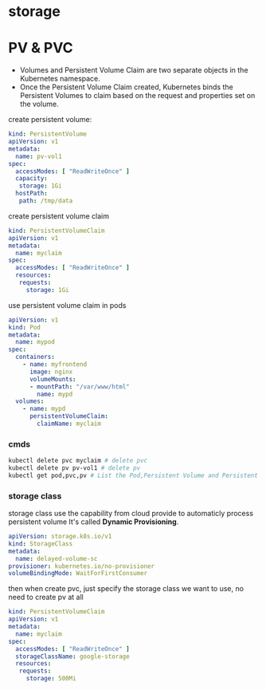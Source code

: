 # storage



# PV & PVC

- Volumes and Persistent Volume Claim are two separate objects in the Kubernetes namespace.
- Once the Persistent Volume Claim created, Kubernetes binds the Persistent Volumes to claim based on the request and properties set on the volume.

create persistent volume:

```yaml
kind: PersistentVolume
apiVersion: v1
metadata:
  name: pv-vol1
spec:
  accessModes: [ "ReadWriteOnce" ]
  capacity:
   storage: 1Gi
  hostPath:
   path: /tmp/data
```

create persistent volume claim

```yaml
kind: PersistentVolumeClaim
apiVersion: v1
metadata:
  name: myclaim
spec:
  accessModes: [ "ReadWriteOnce" ]
  resources:
   requests:
     storage: 1Gi
```



use persistent volume claim in pods

```yaml
apiVersion: v1
kind: Pod
metadata:
  name: mypod
spec:
  containers:
    - name: myfrontend
      image: nginx
      volumeMounts:
      - mountPath: "/var/www/html"
        name: mypd
  volumes:
    - name: mypd
      persistentVolumeClaim:
        claimName: myclaim
```

### cmds

```bash
kubectl delete pvc myclaim # delete pvc
kubectl delete pv pv-vol1 # delete pv
kubectl get pod,pvc,pv # List the Pod,Persistent Volume and Persistent Volume Claim

```





### storage class

storage class use the capability from cloud provide to automaticly process persistent volume It's called **Dynamic Provisioning**.

```yaml
apiVersion: storage.k8s.io/v1
kind: StorageClass
metadata:
  name: delayed-volume-sc
provisioner: kubernetes.io/no-provisioner
volumeBindingMode: WaitForFirstConsumer
```

then when create pvc, just specify the storage class we want to use, no need to create pv at all

```yaml
kind: PersistentVolumeClaim
apiVersion: v1
metadata:
  name: myclaim
spec:
  accessModes: [ "ReadWriteOnce" ]
  storageClassName: google-storage       
  resources:
   requests:
     storage: 500Mi
```

